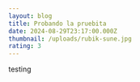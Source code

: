 ```yaml
---
layout: blog
title: Probando la pruebita
date: 2024-08-29T23:17:00.000Z
thumbnail: /uploads/rubik-sune.jpg
rating: 3
---
```

testing
